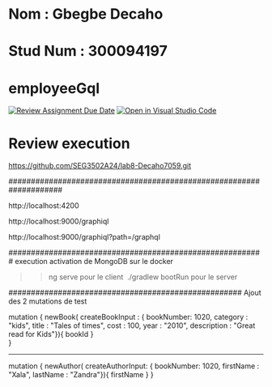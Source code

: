 # Nom : Gbegbe Decaho
# Stud Num : 300094197
# employeeGql

[![Review Assignment Due Date](https://classroom.github.com/assets/deadline-readme-button-22041afd0340ce965d47ae6ef1cefeee28c7c493a6346c4f15d667ab976d596c.svg)](https://classroom.github.com/a/TCK6WrAb)
[![Open in Visual Studio Code](https://classroom.github.com/assets/open-in-vscode-2e0aaae1b6195c2367325f4f02e2d04e9abb55f0b24a779b69b11b9e10269abc.svg)](https://classroom.github.com/online_ide?assignment_repo_id=17028155&assignment_repo_type=AssignmentRepo)


# Review execution
https://github.com/SEG3502A24/lab8-Decaho7059.git

####################################################################

http://localhost:4200

http://localhost:9000/graphiql

http://localhost:9000/graphiql?path=/graphql

#########################################################
execution
activation de MongoDB sur le docker 

>> ng serve pour le client
>> ./gradlew bootRun pour le server


####################################################
Ajout des 2 mutations de test

mutation {
  newBook(
    createBookInput : {
    bookNumber: 1020, 
    category : "kids",
    title : "Tales of times",
    cost : 100,
    year : "2010",
    description : "Great read for Kids"}){
    bookId
  }   
}

_____________________________________________________

mutation {
  newAuthor(
    createAuthorInput: {
      bookNumber: 1020,
      firstName : "Xala",
      lastName : "Zandra"}){
    firstName
  }
}
